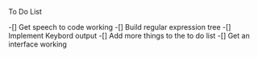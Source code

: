 To Do List

-[] Get speech to code working 
-[] Build regular expression tree
-[] Implement Keybord output
-[] Add more things to the to do list
-[] Get an interface working 
